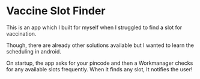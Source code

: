 # Vaccine Slot Finder

This is an app which I built for myself when I struggled to find a slot for vaccination.

Though, there are already other solutions available but I wanted to learn the scheduling in android.

On startup, the app asks for your pincode and then a Workmanager checks for any available slots frequently. When it finds any slot, It notifies the user!
